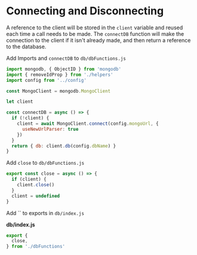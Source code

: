 # Connecting and Disconnecting

A reference to the client will be stored in the `client` variable and reused each time a call needs to be made. The `connectDB` function will make the connection to the client if it isn't already made, and then return a reference to the database.

Add Imports and `connectDB` to `db/dbFunctions.js`

```js
import mongodb, { ObjectID } from 'mongodb'
import { removeIdProp } from './helpers'
import config from '../config'

const MongoClient = mongodb.MongoClient

let client

const connectDB = async () => {
  if (!client) {
    client = await MongoClient.connect(config.mongoUrl, {
      useNewUrlParser: true
    })
  }
  return { db: client.db(config.dbName) }
}
```

Add `close` to `db/dbFunctions.js`
```js
export const close = async () => {
  if (client) {
    client.close()
  }
  client = undefined
}
```

Add `` to exports in `db/index.js`

__db/index.js__
```js
export {
  close,
} from './dbFunctions'
```
